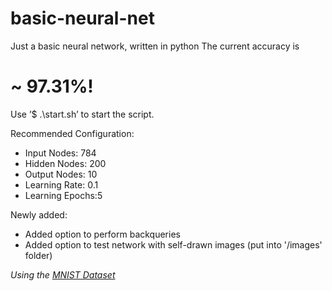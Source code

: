 # basic-neural-net

Just a basic neural network, written in python
The current accuracy is
# ~ 97.31%!

Use
  ’$ .\start.sh’
to start the script.

Recommended Configuration:
  - Input Nodes:    784
  - Hidden Nodes:   200
  - Output Nodes:   10
  - Learning Rate:  0.1
  - Learning Epochs:5


Newly added:
  - Added option to perform backqueries
  - Added option to test network with self-drawn images (put into '/images' folder)


*Using the [MNIST Dataset](http://yann.lecun.com/exdb/mnist/)*
